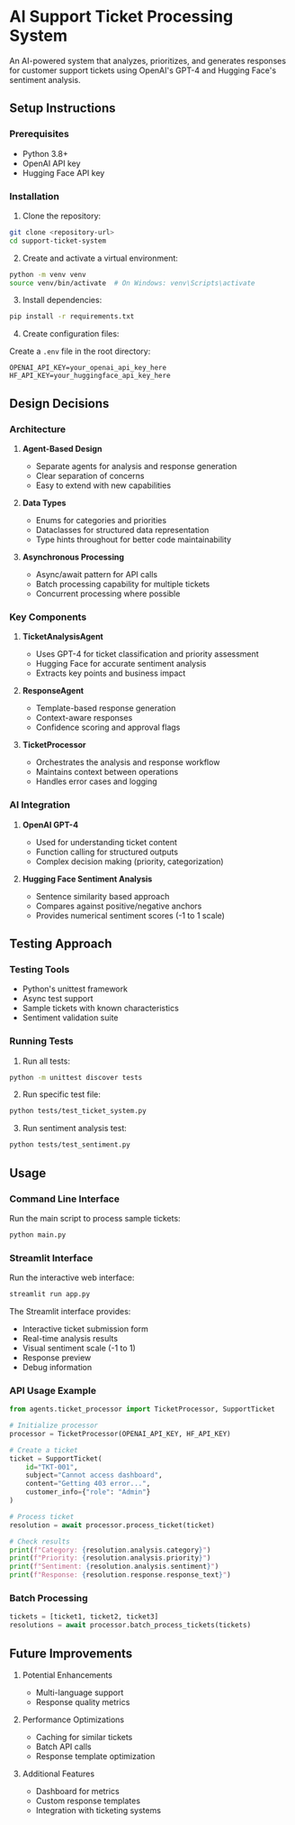 # AI Support Ticket Processing System

An AI-powered system that analyzes, prioritizes, and generates responses for customer support tickets using OpenAI's GPT-4 and Hugging Face's sentiment analysis.

## Setup Instructions

### Prerequisites
- Python 3.8+
- OpenAI API key
- Hugging Face API key

### Installation

1. Clone the repository:
```bash
git clone <repository-url>
cd support-ticket-system
```

2. Create and activate a virtual environment:
```bash
python -m venv venv
source venv/bin/activate  # On Windows: venv\Scripts\activate
```

3. Install dependencies:
```bash
pip install -r requirements.txt
```

4. Create configuration files:

Create a `.env` file in the root directory:
```env
OPENAI_API_KEY=your_openai_api_key_here
HF_API_KEY=your_huggingface_api_key_here
```


## Design Decisions

### Architecture

1. **Agent-Based Design**
   - Separate agents for analysis and response generation
   - Clear separation of concerns
   - Easy to extend with new capabilities

2. **Data Types**
   - Enums for categories and priorities
   - Dataclasses for structured data representation
   - Type hints throughout for better code maintainability

3. **Asynchronous Processing**
   - Async/await pattern for API calls
   - Batch processing capability for multiple tickets
   - Concurrent processing where possible

### Key Components

1. **TicketAnalysisAgent**
   - Uses GPT-4 for ticket classification and priority assessment
   - Hugging Face for accurate sentiment analysis
   - Extracts key points and business impact

2. **ResponseAgent**
   - Template-based response generation
   - Context-aware responses
   - Confidence scoring and approval flags

3. **TicketProcessor**
   - Orchestrates the analysis and response workflow
   - Maintains context between operations
   - Handles error cases and logging

### AI Integration

1. **OpenAI GPT-4**
   - Used for understanding ticket content
   - Function calling for structured outputs
   - Complex decision making (priority, categorization)

2. **Hugging Face Sentiment Analysis**
   - Sentence similarity based approach
   - Compares against positive/negative anchors
   - Provides numerical sentiment scores (-1 to 1 scale)

## Testing Approach

### Testing Tools
- Python's unittest framework
- Async test support
- Sample tickets with known characteristics
- Sentiment validation suite

### Running Tests

1. Run all tests:
```bash
python -m unittest discover tests
```

2. Run specific test file:
```bash
python tests/test_ticket_system.py
```

3. Run sentiment analysis test:
```bash
python tests/test_sentiment.py
```

## Usage

### Command Line Interface
Run the main script to process sample tickets:
```bash
python main.py
```

### Streamlit Interface
Run the interactive web interface:
```bash
streamlit run app.py
```

The Streamlit interface provides:
- Interactive ticket submission form
- Real-time analysis results
- Visual sentiment scale (-1 to 1)
- Response preview
- Debug information

### API Usage Example
```python
from agents.ticket_processor import TicketProcessor, SupportTicket

# Initialize processor
processor = TicketProcessor(OPENAI_API_KEY, HF_API_KEY)

# Create a ticket
ticket = SupportTicket(
    id="TKT-001",
    subject="Cannot access dashboard",
    content="Getting 403 error...",
    customer_info={"role": "Admin"}
)

# Process ticket
resolution = await processor.process_ticket(ticket)

# Check results
print(f"Category: {resolution.analysis.category}")
print(f"Priority: {resolution.analysis.priority}")
print(f"Sentiment: {resolution.analysis.sentiment}")
print(f"Response: {resolution.response.response_text}")
```

### Batch Processing
```python
tickets = [ticket1, ticket2, ticket3]
resolutions = await processor.batch_process_tickets(tickets)
```

## Future Improvements

1. Potential Enhancements
   - Multi-language support
   - Response quality metrics

2. Performance Optimizations
   - Caching for similar tickets
   - Batch API calls
   - Response template optimization

3. Additional Features
   - Dashboard for metrics
   - Custom response templates
   - Integration with ticketing systems